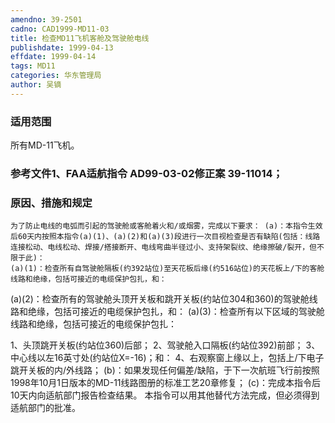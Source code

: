 ```yaml
---
amendno: 39-2501
cadno: CAD1999-MD11-03
title: 检查MD11飞机客舱及驾驶舱电线
publishdate: 1999-04-13
effdate: 1999-04-14
tags: MD11
categories: 华东管理局
author: 吴镝
---
```


### 适用范围 
所有MD-11飞机。

### 参考文件1、FAA适航指令 AD99-03-02修正案 39-11014；

### 原因、措施和规定 
    为了防止电线的电弧而引起的驾驶舱或客舱着火和/或烟雾，完成以下要求： (a)：本指令生效后60天内按照本指令(a)(1)、(a)(2)和(a)(3)段进行一次目视检查是否有缺陷(包括：线路连接松动、电线松动、焊接/搭接断开、电线弯曲半径过小、支持架裂纹、绝缘擦破/裂开，但不限于此)： 
    (a)(1)：检查所有自驾驶舱隔板(约392站位)至天花板后缘(约516站位)的天花板上/下的客舱线路和绝缘，包括可接近的电缆保护包扎，和： 
(a)(2)：检查所有的驾驶舱头顶开关板和跳开关板(约站位304和360)的驾驶舱线路和绝缘，包括可接近的电缆保护包扎，和： 
(a)(3)：检查所有以下区域的驾驶舱线路和绝缘，包括可接近的电缆保护包扎： 
       
1、头顶跳开关板(约站位360)后部；         2、驾驶舱入口隔板(约站位392)前部；         3、中心线以左16英寸处(约站位X=-16)；和：        4、右观察窗上缘以上，包括上/下电子跳开关板的内/外线路；
(b)：如果发现任何偏差/缺陷，于下一次航班飞行前按照1998年10月1日版本的MD-11线路图册的标准工艺20章修复； (c)：完成本指令后10天内向适航部门报告检查结果。 
    本指令可以用其他替代方法完成，但必须得到适航部门的批准。
